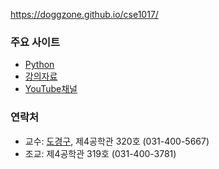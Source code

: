 https://doggzone.github.io/cse1017/

### 주요 사이트

- [Python](https://www.python.org/)
- [강의자료](https://github.com/Doggzone/cse1017)
- [YouTube채널]()


### 연락처

-	교수: [도경구](http://softopians.github.io/doggzone), 제4공학관 320호 (031-400-5667)
-	조교: 제4공학관 319호 (031-400-3781)
